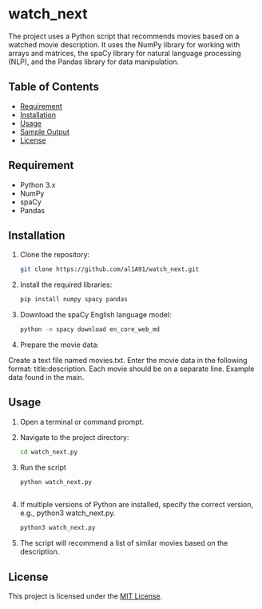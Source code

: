 # watch_next

The project uses a Python script that recommends movies based on a watched movie description. 
It uses the NumPy library for working with arrays and matrices, the spaCy library for natural language processing (NLP), and the Pandas library 
for data manipulation.

## Table of Contents
- [Requirement](#requirement)
- [Installation](#installation)
- [Usage](#usage)
- [Sample Output](#sample-output)
- [License](#license)

## Requirement
- Python 3.x
- NumPy
- spaCy
- Pandas

## Installation
1. Clone the repository:

   ```bash
   git clone https://github.com/al1A91/watch_next.git
   

1. Install the required libraries:
   ```bash
   pip install numpy spacy pandas

2. Download the spaCy English language model:
   ```bash
   python -m spacy download en_core_web_md

4. Prepare the movie data:

Create a text file named movies.txt.
Enter the movie data in the following format: title:description. Each movie should be on a separate line.
Example data found in the main.

## Usage
1. Open a terminal or command prompt.

2. Navigate to the project directory:
   ```bash
   cd watch_next.py

4. Run the script
   ```bash
   python watch_next.py
 
5. If multiple versions of Python are installed, specify the correct version, e.g., python3 watch_next.py.
   ```bash
   python3 watch_next.py
   
6. The script will recommend a list of similar movies based on the description.


## License

This project is licensed under the [MIT License](./LICENSE).


